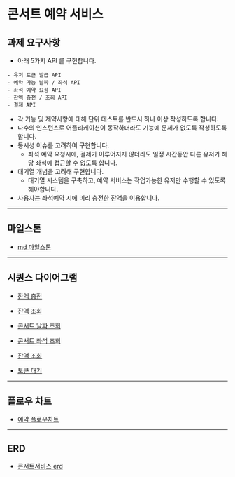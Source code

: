 #  콘서트 예약 서비스

## 과제 요구사항
- 아래 5가지 API 를 구현합니다.
```
- 유저 토큰 발급 API
- 예약 가능 날짜 / 좌석 API
- 좌석 예약 요청 API
- 잔액 충전 / 조회 API
- 결제 API
```
- 각 기능 및 제약사항에 대해 단위 테스트를 반드시 하나 이상 작성하도록 합니다.
- 다수의 인스턴스로 어플리케이션이 동작하더라도 기능에 문제가 없도록 작성하도록 합니다.
- 동시성 이슈를 고려하여 구현합니다.
  - 좌석 예약 요청시에, 결제가 이루어지지 않더라도 일정 시간동안 다른 유저가 해당 좌석에 접근할 수 없도록 합니다.
- 대기열 개념을 고려해 구현합니다.
  - 대기열 시스템을 구축하고, 예약 서비스는 작업가능한 유저만 수행할 수 있도록 해야합니다.
- 사용자는 좌석예약 시에 미리 충전한 잔액을 이용합니다.


---


## 마일스톤
- [md 마일스톤](docs/milestone/milestone.md)


---

## 시퀀스 다이어그램
- [잔액 충전](concert/docs/diagram/charge-money.md)

- [잔액 조회](concert/docs/diagram/search-money.md)

- [콘서트 날짜 조회](concert/docs/diagram/search-concert-date.md)

- [콘서트 좌석 조회](concert/docs/diagram/search-concert-seat.md)
  
- [잔액 조회](concert/docs/diagram/search-money.md)

- [토큰 대기](concert/docs/diagram/user-wait-token.md)


--- 


## 플로우 차트
- [예약 플로우차트](docs/flowchart/reserve-concert.md)


---


## ERD
- [콘서트서비스 erd](docs/erd.md)

